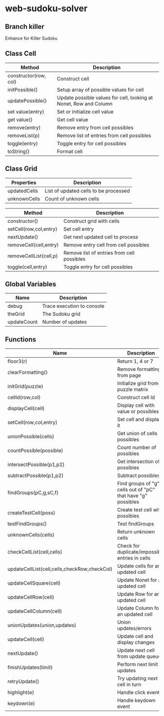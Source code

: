 # web-sudoku-solver

## Branch killer
Enhance for Killer Sudoku

## Class Cell
|Method|Description|
|----|-----------|
|constructor(row, col)|Construct cell|
|initPossible()|Setup array of possible values for cell|
|updatePossible()|Update possible values for cell, looking at Nonet, Row and Column|
|set value(entry)|Set or initialize cell value|
|get value()|Get cell value|
|remove(entry)|Remove entry from cell possibles|
|removeList(p)|Remove list of entries from cell possibles|
|toggle(entry)|Toggle entry for cell possibles|
|toString()|Format cell|

## Class Grid

|Properties|Description|
|----|-----------|
|updatedCells|List of updated cells to be processed|
|unknownCells|Count of unknown cells|

|Method|Description|
|----|-----------|
|constructor()|Construct grid with cells|
|setCell(row,col,entry)|Set cell entry|
|nextUpdate()|Get next updated cell to process|
|removeCell(cell,entry)|Remove entry cell from cell possibles|
|removeCellList(cell,p)|Remove list of entries from cell possibles|
|toggle(cell,entry)|Toggle entry for cell possibles|


## Global Variables

|Name|Description|
|----|-----------|
|debug|Trace execution to console|
|theGrid|The Sudoku grid|
|updateCount|Number of updates|

## Functions
|Name|Description|
|----|-----------|
|floor3(r)|Return 1, 4 or 7|
|clearFormatting()|Remove formatting from page|
|initGrid(puzzle)|Initialize grid from puzzle matrix|
|cellId(row,col)|Construct cell Id|
|displayCell(cell)|Display cell with value or possibles|
|setCell(row,col,entry)|Set cell and display it|
|unionPossible(cells)|Get union of cells possibles|
|countPossible(possible)|Count number of possibles|
|intersectPossible(p1,p2)|Get intersection of possibles|
|subtractPossible(p1,p2)|Subtract possibles|
|findGroups(pC,g,sC,f)|Find groups of "g" cells out of "pC" that have "g" possibles|
|createTestCell(poss)|Create test cell with possibles|
|testFindGroups()|Test findGroups|
|unknownCells(cells)|Return unknown cells|
|checkCellList(cell,cells)|Check for duplicate/impossible entries in cells|
|updateCellList(cell,cells,checkRow,checkCol)|Update cells for an updated cell|
|updateCellSquare(cell)|Update Nonet for an updated cell|
|updateCellRow(cell)|Update Row for an updated cell|
|updateCellColumn(cell)|Update Column for an updated cell|
|unionUpdates(union,updates)|Union updates/errors|
|updateCell(cell)|Update cell and display changes|
|nextUpdate()|Update next cell from update queue|
|finishUpdates(limit)|Perform next limit updates|
|retryUpdate()|Try updating next cell in turn|
|highlight(e)|Handle click event|
|keydown(e)|Handle keydown event|
